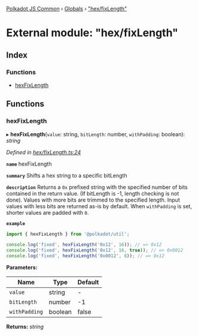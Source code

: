 [Polkadot JS Common](../README.md) › [Globals](../globals.md) › ["hex/fixLength"](_hex_fixlength_.md)

# External module: "hex/fixLength"

## Index

### Functions

* [hexFixLength](_hex_fixlength_.md#hexfixlength)

## Functions

###  hexFixLength

▸ **hexFixLength**(`value`: string, `bitLength`: number, `withPadding`: boolean): *string*

*Defined in [hex/fixLength.ts:24](https://github.com/polkadot-js/common/blob/8eef3f99/packages/util/src/hex/fixLength.ts#L24)*

**`name`** hexFixLength

**`summary`** Shifts a hex string to a specific bitLength

**`description`** 
Returns a `0x` prefixed string with the specified number of bits contained in the return value. (If bitLength is -1, length checking is not done). Values with more bits are trimmed to the specified length. Input values with less bits are returned as-is by default. When `withPadding` is set, shorter values are padded with `0`.

**`example`** 
<BR>

```javascript
import { hexFixLength } from '@polkadot/util';

console.log('fixed', hexFixLength('0x12', 16)); // => 0x12
console.log('fixed', hexFixLength('0x12', 16, true)); // => 0x0012
console.log('fixed', hexFixLength('0x0012', 8)); // => 0x12
```

**Parameters:**

Name | Type | Default |
------ | ------ | ------ |
`value` | string | - |
`bitLength` | number | -1 |
`withPadding` | boolean | false |

**Returns:** *string*
